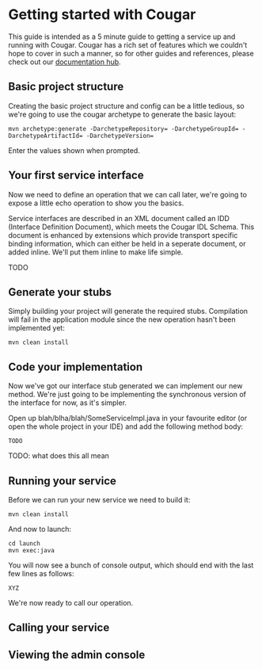 ---
---
Getting started with Cougar
===========================

This guide is intended as a 5 minute guide to getting a service up and running with Cougar. Cougar has a rich set of features which we couldn't hope to cover in such a manner, so for other guides and references, please check out our [documentation hub](documentation.html).

Basic project structure
-----------------------

Creating the basic project structure and config can be a little tedious, so we're going to use the cougar archetype to generate the basic layout:
```
mvn archetype:generate -DarchetypeRepository= -DarchetypeGroupId= -DarchetypeArtifactId= -DarchetypeVersion=

```
Enter the values shown when prompted.

Your first service interface
----------------------------

Now we need to define an operation that we can call later, we're going to expose a little echo operation to show you the basics.

Service interfaces are described in an XML document called an IDD (Interface Definition Document), which meets the Cougar IDL Schema. This document is enhanced by extensions which provide transport specific binding information, which can either be held in a seperate document, or added inline. We'll put them inline to make life simple.

TODO

Generate your stubs
-------------------

Simply building your project will generate the required stubs. Compilation will fail in the application module since the new operation hasn't been implemented yet:
```
mvn clean install
```

Code your implementation
------------------------

Now we've got our interface stub generated we can implement our new method. We're just going to be implementing the synchronous version of the interface for now, as it's simpler.

Open up blah/blha/blah/SomeServiceImpl.java in your favourite editor (or open the whole project in your IDE) and add the following method body:
```
TODO
```

TODO: what does this all mean

Running your service
--------------------

Before we can run your new service we need to build it:
```
mvn clean install
```

And now to launch:
```
cd launch
mvn exec:java
```

You will now see a bunch of console output, which should end with the last few lines as follows:
```
XYZ
```

We're now ready to call our operation.


Calling your service
--------------------

Viewing the admin console
-------------------------
